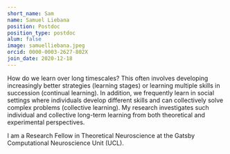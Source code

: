 ```yaml
---
short_name: Sam
name: Samuel Liebana
position: Postdoc
position_type: postdoc
alum: false
image: samuelliebana.jpeg
orcid: 0000-0003-2627-802X
join_date: 2020-12-18
---
```


How do we learn over long timescales? This often involves developing increasingly better strategies (learning stages) or learning multiple skills in succession (continual learning). In addition, we frequently learn in social settings where individuals develop different skills and can collectively solve complex problems (collective learning). My research investigates such individual and collective long-term learning from both theoretical and experimental perspectives.

I am a Research Fellow in Theoretical Neuroscience at the Gatsby Computational Neuroscience Unit (UCL).
